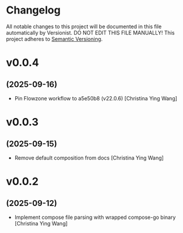# Changelog

All notable changes to this project will be documented in this file
automatically by Versionist. DO NOT EDIT THIS FILE MANUALLY!
This project adheres to [Semantic Versioning](http://semver.org/).

# v0.0.4
## (2025-09-16)

* Pin Flowzone workflow to a5e50b8 (v22.0.6) [Christina Ying Wang]

# v0.0.3
## (2025-09-15)

* Remove default composition from docs [Christina Ying Wang]

# v0.0.2
## (2025-09-12)

* Implement compose file parsing with wrapped compose-go binary [Christina Ying Wang]
